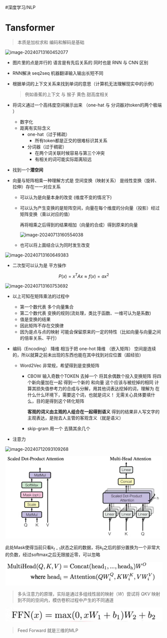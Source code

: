 #深度学习/NLP 
# Tansformer

> 本质是加权求和     编码和解码是基础

![image-20240713160452077](http://cdn.jsdelivr.net/gh/Thislu13/image_save@main/notebook/202407131604001.png)



* 图片里的点是并行的   语言是有先后关系的   同时也是 RNN 与 CNN 区别

* RNN解决 seq2seq 机器翻译输入输出长短不同

* 根据单词的上下文关系来找到单词的意思（计算机无法理解现实中的示例）

  > 例如香蕉的上下文 与 猴子 黄色 甜高度相关

* 将词义通过一个高纬度空间展示出来 （one-hat 与 分词器对token的两个极端 ）
  * 数字化
  * 距离有实际含义   
    * one-hat（过于稀疏） 
      * 所有token都是正交的很难标识其关系
    * 分词器（过于稠密） 
      * 在两个词关联时候容易与第三个冲突
      * 有相关的词可能实际距离较远

* 找到一个**潜空间**

* 向量与矩阵相乘一种理解方式是 空间变换（映射关系） 是线性变换（旋转、拉伸）存在一一对应关系

  * 可以认为是向量本身的改变 (维度不变的情况下)

  * 可以认为产生变换的是矩阵空间，向量在每个维度的分向量（投影）经过矩阵变换（乘以对应的值）

    再将相乘之后得到的结果相加（向量的合成）得到原来的向量

    ![image-20240713160554038](http://cdn.jsdelivr.net/gh/Thislu13/image_save@main/notebook/202407131605929.png)

  * 也可以将上面结合认为同时发生改变

![image-20240713160649383](http://cdn.jsdelivr.net/gh/Thislu13/image_save@main/notebook/202407131606238.png)


* 二次型可以认为是 平方操作

$$
P(x) = x^TAx \approx f(x) = ax^2
$$

![image-20240713160753692](http://cdn.jsdelivr.net/gh/Thislu13/image_save@main/notebook/202407131607928.png)

* 以上可知在矩阵乘法的过程中 
  * 第一个数代表 多个向量集合  
  * 第二个数代表 变换的规则(流处理，类比于函数、一维可认为是系数)   
  * 值是变换的结果
  * 因此矩阵不存在交换律
  * 因为是点与点的映射 可能会保留原来的一定的特性（比如向量与向量之间的倍率关系、平行）

* 编码（Encoding）  降维 相当于把 one-hot 降维  （嵌入矩阵）  空间是连续的，所以就算之前未出现的东西也能在其中找到对应位置（超经验）

  * Word2Vec 非常规，希望得到是变换矩阵 

    * CBOW 输入奇数个TOKEN 去掉一个 将其余偶数个投入变换矩阵 将四个新向量加在一起 得到一个新的 和向量 这个应该与被挖掉的相同 计算其损失值参考力的合成与分解，用其他词表达挖掉的词，理解为  在什么什么环境下，需要这个词，也就是词义！
    无需关心具体要填什么，目的是得到这个转化矩阵
      
      **客观的词义由主观的人组合在一起得到语义**
    得到的结果非人写文字的主观表达，是抛去人主管的客观含义（就是语义）
      
    * skip-gram 用一个 去猜其余几个

* 注意力

![image-20240712093109268](http://cdn.jsdelivr.net/gh/Thislu13/image_save@main/notebook/202407120931825.png)

![image-20250124213916605](https://raw.githubusercontent.com/Thislu13/image_save/main/notebook/202501242139738.png)

此处Mask使得当前只看$k_{t-1}$状态之前的数据，将$k_t$之后的部分置换为一个非常大的负数，经过softmax之后无限接近零，可以忽略

![image-20250124215815723](https://raw.githubusercontent.com/Thislu13/image_save/main/notebook/202501242158757.png)

> 多头注意力的原理，实际是通过多组线性层的映射（$W$）尝试将 $QKV$ 映射到不同的空间内，模仿卷积过程中产生的不同通道 

![image-20250125104201182](https://raw.githubusercontent.com/Thislu13/image_save/main/notebook/202501251042208.png)

> Feed Forward 就是三维的MLP